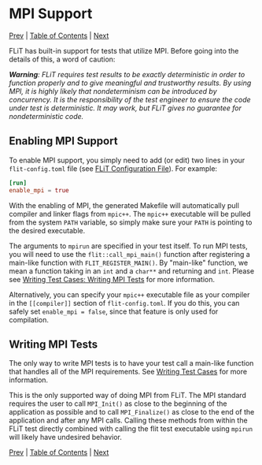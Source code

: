 # MPI Support

[Prev](flit-helpers.md)
|
[Table of Contents](README.md)
|
[Next](cuda-support.md)


FLiT has built-in support for tests that utilize MPI.  Before going into the
details of this, a word of caution:

_**Warning**: FLiT requires test results to be exactly deterministic in order to
function properly and to give meaningful and trustworthy results.  By using
MPI, it is highly likely that nondeterminism can be introduced by concurrency.
It is the responsibility of the test engineer to ensure the code under test is
deterministic.  It may work, but FLiT gives no guarantee for nondeterministic
code._


## Enabling MPI Support

To enable MPI support, you simply need to add (or edit) two lines in your
`flit-config.toml` file (see [FLiT Configuration
File](flit-configuration-file.md)).  For example:

```toml
[run]
enable_mpi = true
```

With the enabling of MPI, the generated Makefile will automatically pull
compiler and linker flags from `mpic++`.  The `mpic++` executable will be
pulled from the system `PATH` variable, so simply make sure your `PATH` is
pointing to the desired executable.

The arguments to `mpirun` are specified in your test itself.  To run MPI tests,
you will need to use the `flit::call_mpi_main()` function after registering a
main-like function with `FLIT_REGISTER_MAIN()`.  By "main-like" function, we
mean a function taking in an `int` and a `char**` and returning and `int`.
Please see [Writing Test Cases: Writing MPI
Tests](writing-test-cases.md#writing-mpi-tests) for more information.

Alternatively, you can specify your `mpic++` executable file as your compiler
in the `[[compiler]]` section of `flit-config.toml`.  If you do this, you can
safely set `enable_mpi = false`, since that feature is only used for
compilation.


## Writing MPI Tests

The only way to write MPI tests is to have your test call a main-like function
that handles all of the MPI requirements.  See [Writing Test
Cases](writing-test-cases.md#writing_mpi_tests) for more information.

This is the only supported way of doing MPI from FLiT.  The MPI standard
requires the user to call `MPI_Init()` as close to the beginning of the
application as possible and to call `MPI_Finalize()` as close to the end of the
application and after any MPI calls.  Calling these methods from within the
FLiT test directly combined with calling the flit test executable using
`mpirun` will likely have undesired behavior.


[Prev](flit-helpers.md)
|
[Table of Contents](README.md)
|
[Next](cuda-support.md)
